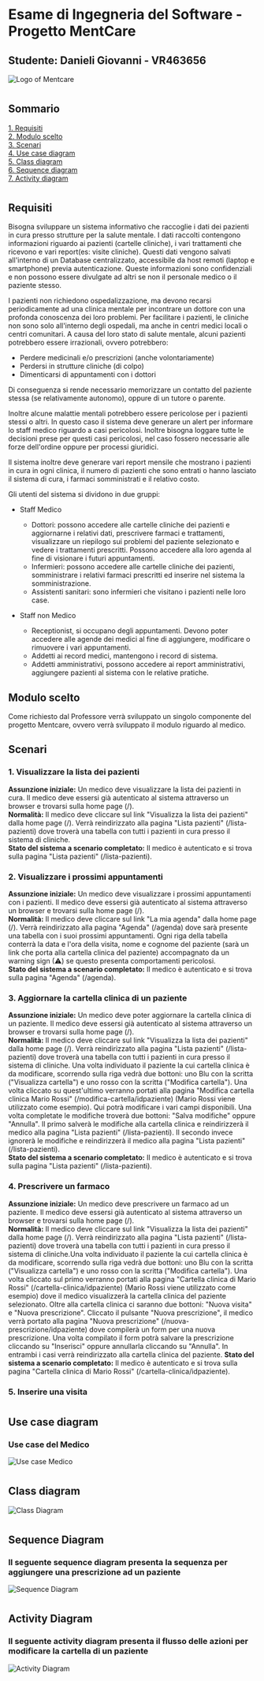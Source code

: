 # Esame di Ingegneria del Software - Progetto MentCare
## Studente: Danieli Giovanni - VR463656


![Logo of Mentcare](./readmeImages/logo_small.png)

#
## Sommario
[1. Requisiti](#requisiti)\
[2. Modulo scelto](#modulo-scelto)\
[3. Scenari](#scenari)\
[4. Use case diagram](#use-case-diagram)\
[5. Class diagram](#class-diagram)\
[6. Sequence diagram](#sequence-diagram)\
[7. Activity diagram](#activity-diagram)

#
## Requisiti
Bisogna sviluppare un sistema informativo che raccoglie i dati dei pazienti in cura presso strutture per la salute mentale. 
I dati raccolti contengono informazioni riguardo ai pazienti (cartelle cliniche), i vari trattamenti che ricevono e vari 
report(es: visite cliniche). Questi dati vengono salvati all'interno di un Database centralizzato, accessibile da host remoti 
(laptop e smartphone) previa autenticazione. Queste informazioni sono confidenziali e non possono essere divulgate ad altri 
se non il personale medico o il paziente stesso.

I pazienti non richiedono ospedalizzazione, ma devono recarsi periodicamente ad una clinica mentale per incontrare un dottore 
con una profonda conoscenza dei loro problemi. Per facilitare i pazienti, le cliniche non sono solo all'interno degli ospedali, 
ma anche in centri medici locali o centri comunitari. A causa del loro stato di salute mentale, alcuni pazienti potrebbero 
essere irrazionali, ovvero potrebbero:
- Perdere medicinali e/o prescrizioni (anche volontariamente)
- Perdersi in strutture cliniche (di colpo)
- Dimenticarsi di appuntamenti con i dottori

Di conseguenza si rende necessario memorizzare un contatto del paziente stessa (se relativamente autonomo), oppure di un tutore o parente.

Inoltre alcune malattie mentali potrebbero essere pericolose per i pazienti stessi o altri. In questo caso il sistema deve 
generare un alert per informare lo staff medico riguardo a casi pericolosi. Inoltre bisogna loggare tutte le decisioni prese 
per questi casi pericolosi, nel caso fossero necessarie alle forze dell'ordine oppure per processi giuridici.

Il sistema inoltre deve generare vari report mensile che mostrano i pazienti in cura in ogni clinica, il numero di pazienti 
che sono entrati o hanno lasciato il sistema di cura, i farmaci somministrati e il relativo costo.

Gli utenti del sistema si dividono in due gruppi:
- Staff Medico
    - Dottori: possono accedere alle cartelle cliniche dei pazienti e aggiornarne i relativi dati, prescrivere farmaci e 
      trattamenti, visualizzare un riepilogo sui problemi del paziente selezionato e vedere i trattamenti prescritti. 
      Possono accedere alla loro agenda al fine di visionare i futuri appuntamenti.
    - Infermieri: possono accedere alle cartelle cliniche dei pazienti, somministrare i relativi farmaci prescritti ed 
      inserire nel sistema la somministrazione.
    - Assistenti sanitari: sono infermieri che visitano i pazienti nelle loro case.
    
  
- Staff non Medico
    - Receptionist, si occupano degli appuntamenti. Devono poter accedere alle agende dei medici al fine di aggiungere, 
      modificare o rimuovere i vari appuntamenti.
    - Addetti ai record medici, mantengono i record di sistema.
    - Addetti amministrativi, possono accedere ai report amministrativi, aggiungere pazienti al sistema con le relative pratiche.
    

## Modulo scelto

Come richiesto dal Professore verrà sviluppato un singolo componente del progetto Mentcare, ovvero verrà sviluppato il 
modulo riguardo al medico.

## Scenari 
### 1. Visualizzare la lista dei pazienti
**Assunzione iniziale:** Un medico deve visualizzare la lista dei pazienti in cura. Il medico deve essersi già 
autenticato al sistema attraverso un browser e trovarsi sulla home page (/).\
**Normalità:** Il medico deve cliccare sul link "Visualizza la lista dei pazienti" dalla home page (/). Verrà reindirizzato 
alla pagina "Lista pazienti" (/lista-pazienti) dove troverà una tabella con tutti i pazienti in cura presso il sistema di cliniche.\
**Stato del sistema a scenario completato:** Il medico è autenticato e si trova sulla pagina "Lista pazienti" (/lista-pazienti).

### 2. Visualizzare i prossimi appuntamenti
**Assunzione iniziale:** Un medico deve visualizzare i prossimi appuntamenti con i pazienti. Il medico deve essersi già 
autenticato al sistema attraverso un browser e trovarsi sulla home page (/).\
**Normalità:** Il medico deve cliccare sul link "La mia agenda" dalla home page (/). Verrà reindirizzato alla pagina 
"Agenda" (/agenda) dove sarà presente una tabella con i suoi prossimi appuntamenti. Ogni riga della tabella 
conterrà la data e l'ora della visita, nome e cognome del paziente (sarà un link che porta alla cartella clinica del paziente) 
accompagnato da un warning sign (&#x26A0;) se questo presenta comportamenti pericolosi.\
**Stato del sistema a scenario completato:** Il medico è autenticato e si trova sulla pagina "Agenda" (/agenda).

### 3. Aggiornare la cartella clinica di un paziente
**Assunzione iniziale:** Un medico deve poter aggiornare la cartella clinica di un paziente. Il medico deve essersi già 
autenticato al sistema attraverso un browser e trovarsi sulla home page (/).\
**Normalità:** Il medico deve cliccare sul link "Visualizza la lista dei pazienti" dalla home page (/). Verrà reindirizzato 
alla pagina "Lista pazienti" (/lista-pazienti) dove troverà una tabella con tutti i pazienti in cura presso il sistema di 
cliniche. Una volta individuato il paziente la cui cartella clinica è da modificare, scorrendo sulla riga vedrà due bottoni: 
uno Blu con la scritta ("Visualizza cartella") e uno rosso con la scritta ("Modifica cartella"). 
Una volta cliccato su quest'ultimo verranno portati alla pagina "Modifica cartella clinica Mario Rossi" (/modifica-cartella/idpaziente)
(Mario Rossi viene utilizzato come esempio). Qui potrà modificare i vari campi disponibili. Una volta completate le modifiche
troverà due bottoni: "Salva modifiche" oppure "Annulla".
Il primo salverà le modifiche alla cartella clinica e reindirizzerà il medico alla pagina "Lista pazienti" (/lista-pazienti).
Il secondo invece ignorerà le modifiche e reindirizzerà il medico alla pagina "Lista pazienti" (/lista-pazienti).\
**Stato del sistema a scenario completato:** Il medico è autenticato e si trova sulla pagina "Lista pazienti" (/lista-pazienti).

### 4. Prescrivere un farmaco
**Assunzione iniziale:** Un medico deve prescrivere un farmaco ad un paziente. Il medico deve essersi già autenticato al
sistema attraverso un browser e trovarsi sulla home page (/).\
**Normalità:** Il medico deve cliccare sul link "Visualizza la lista dei pazienti" dalla home page (/). Verrà reindirizzato
alla pagina "Lista pazienti" (/lista-pazienti) dove troverà una tabella con tutti i pazienti in cura presso il sistema di 
cliniche.Una volta individuato il paziente la cui cartella clinica è da modificare, scorrendo sulla riga vedrà due bottoni: 
uno Blu con la scritta ("Visualizza cartella") e uno rosso con la scritta ("Modifica cartella").
Una volta cliccato sul primo verranno portati alla pagina "Cartella clinica di Mario Rossi" (/cartella-clinica/idpaziente) 
(Mario Rossi viene utilizzato come esempio) dove il medico visualizzerà la cartella clinica del paziente selezionato. 
Oltre alla cartella clinica ci saranno due bottoni: "Nuova visita" e "Nuova prescrizione". Cliccato il pulsante "Nuova prescrizione",
il medico verrà portato alla pagina "Nuova prescrizione" (/nuova-prescrizione/idpaziente) dove compilerà un form per una nuova prescrizione. 
Una volta compilato il form potrà salvare la prescrizione cliccando su "Inserisci" oppure annullarla cliccando su "Annulla".
In entrambi i casi verrà reindirizzato alla cartella clinica del paziente.
**Stato del sistema a scenario completato:** Il medico è autenticato e si trova sulla pagina "Cartella clinica di Mario 
Rossi" (/cartella-clinica/idpaziente).

### 5. Inserire una visita

#
## Use case diagram
### Use case del Medico
![Use case Medico](./readmeImages/Use%20Case%20Medico.svg)

#
## Class diagram
![Class Diagram](./readmeImages/ClassDiagram.svg)

#
## Sequence Diagram
### Il seguente sequence diagram presenta la sequenza per aggiungere una prescrizione ad un paziente
![Sequence Diagram](./readmeImages/SequenceDiagram.svg)

#
## Activity Diagram
### Il seguente activity diagram presenta il flusso delle azioni per modificare la cartella di un paziente
![Activity Diagram](./readmeImages/ActivityDiagram.svg)
